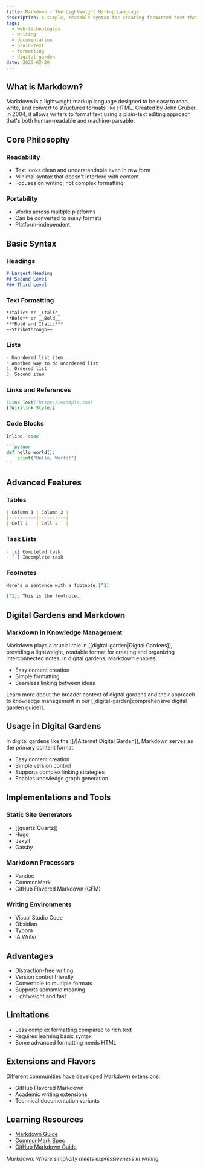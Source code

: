 ```yaml
---
title: Markdown - The Lightweight Markup Language
description: A simple, readable syntax for creating formatted text that can be easily converted to HTML and other formats.
tags:
  - web-technologies
  - writing
  - documentation
  - plain-text
  - formatting
  - digital-garden
date: 2025-02-20
---
```


## What is Markdown?

Markdown is a lightweight markup language designed to be easy to read, write, and convert to structured formats like HTML. Created by John Gruber in 2004, it allows writers to format text using a plain-text editing approach that's both human-readable and machine-parsable.

## Core Philosophy

### Readability

- Text looks clean and understandable even in raw form
- Minimal syntax that doesn't interfere with content
- Focuses on writing, not complex formatting

### Portability

- Works across multiple platforms
- Can be converted to many formats
- Platform-independent

## Basic Syntax

### Headings

```markdown
# Largest Heading
## Second Level
### Third Level
```

### Text Formatting

```markdown
*Italic* or _Italic_
**Bold** or __Bold__
***Bold and Italic***
~~Strikethrough~~
```

### Lists

```markdown
- Unordered list item
* Another way to do unordered list
1. Ordered list
2. Second item
```

### Links and References

```markdown
[Link Text](https://example.com)
[[Wikilink Style]]
```

### Code Blocks

````markdown
Inline `code`

```python
def hello_world():
    print("Hello, World!")
```
````

## Advanced Features

### Tables

```markdown
| Column 1 | Column 2 |
|----------|----------|
| Cell 1   | Cell 2   |
```

### Task Lists

```markdown
- [x] Completed task
- [ ] Incomplete task
```

### Footnotes

```markdown
Here's a sentence with a footnote.[^1]

[^1]: This is the footnote.
```

## Digital Gardens and Markdown

### Markdown in Knowledge Management

Markdown plays a crucial role in [[digital-garden|Digital Gardens]], providing a lightweight, readable format for creating and organizing interconnected notes. In digital gardens, Markdown enables:

- Easy content creation
- Simple formatting
- Seamless linking between ideas

Learn more about the broader context of digital gardens and their approach to knowledge management in our [[digital-garden|comprehensive digital garden guide]].

## Usage in Digital Gardens

In digital gardens like the [[/|Alternef Digital Garden]], Markdown serves as the primary content format:

- Easy content creation
- Simple version control
- Supports complex linking strategies
- Enables knowledge graph generation

## Implementations and Tools

### Static Site Generators

- [[quartz|Quartz]]
- Hugo
- Jekyll
- Gatsby

### Markdown Processors

- Pandoc
- CommonMark
- GitHub Flavored Markdown (GFM)

### Writing Environments

- Visual Studio Code
- Obsidian
- Typora
- iA Writer

## Advantages

- Distraction-free writing
- Version control friendly
- Convertible to multiple formats
- Supports semantic meaning
- Lightweight and fast

## Limitations

- Less complex formatting compared to rich text
- Requires learning basic syntax
- Some advanced formatting needs HTML

## Extensions and Flavors

Different communities have developed Markdown extensions:

- GitHub Flavored Markdown
- Academic writing extensions
- Technical documentation variants

## Learning Resources

- [Markdown Guide](https://www.markdownguide.org/)
- [CommonMark Spec](https://commonmark.org/)
- [GitHub Markdown Guide](https://guides.github.com/features/mastering-markdown/)

*Markdown: Where simplicity meets expressiveness in writing.*
